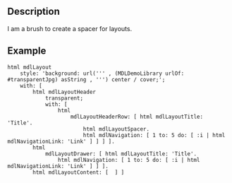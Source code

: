 Description
--------------------

I am a brush to create a spacer for layouts.

Example
--------------------

	html mdlLayout
		style: 'background: url(''' , (MDLDemoLibrary urlOf: #transparentJpg) asString , ''') center / cover;';
		with: [ 
			html mdlLayoutHeader
				transparent;
				with: [ 
					html
						mdlLayoutHeaderRow: [ html mdlLayoutTitle: 'Title'.
							html mdlLayoutSpacer.
							html mdlNavigation: [ 1 to: 5 do: [ :i | html mdlNavigationLink: 'Link' ] ] ] ].
			html
				mdlLayoutDrawer: [ html mdlLayoutTitle: 'Title'.
					html mdlNavigation: [ 1 to: 5 do: [ :i | html mdlNavigationLink: 'Link' ] ] ].
			html mdlLayoutContent: [  ] ]